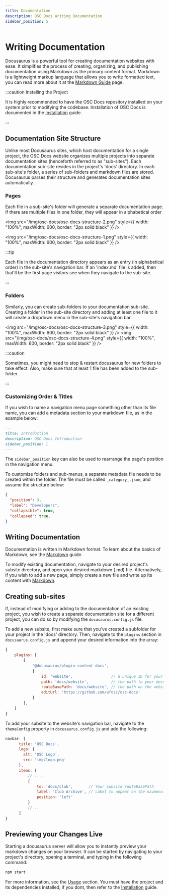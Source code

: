 ```yaml
---
title: Documentation
description: OSC Docs Writing Documentation
sidebar_position: 5
---
```


# Writing Documentation

Docusaurus is a powerful tool for creating documentation websites with ease. It simplifies the process of creating, organizing, and publishing documentation using Markdown as the primary content format. Markdown is a lightweight markup language that allows you to write formatted text, you can read more about it at the [Markdown Guide](/docs/osc-docs/markdown) page.


:::caution Installing the Project

It is highly recommended to have the OSC Docs repository installed on your system prior to modifying the codebase. Installation of OSC Docs is documented in the [Installation](/docs/osc-docs/installation) guide.

:::

## Documentation Site Structure

Unlike most Docusaurus sites, which host documentation for a single project, the OSC Docs website organizes multiple projects into separate documentation sites (henceforth referred to as "sub-sites"). Each documentation sub-site resides in the project's 'docs' directory. In each sub-site's folder, a series of sub-folders and markdown files are stored. Docusaurus parses their structure and generates documentation sites automatically.

### Pages

Each file in a sub-site's folder will generate a separate documentation page. If there are multiple files in one folder, they will appear in alphabetical order

<img src="/img/osc-docs/osc-docs-structure-2.png" style={{ width: "100%", maxWidth: 600, border: "2px solid black" }} />

<img src="/img/osc-docs/osc-docs-structure-1.png" style={{ width: "100%", maxWidth: 600, border: "2px solid black" }} />

:::tip

Each file in the documentation directory appears as an entry (in alphabetical order) in the sub-site's navigation bar. If an 'index.md' file is added, then that'll be the first page visitors see when they navigate to the sub-site.

:::

### Folders

Similarly, you can create sub-folders to your documentation sub-site. Creating a folder in the sub-site directory and adding at least one file to it will create a dropdown menu in the sub-site's navigation bar.

<img src="/img/osc-docs/osc-docs-structure-3.png" style={{ width: "100%", maxWidth: 600, border: "2px solid black" }} />
<img src="/img/osc-docs/osc-docs-structure-4.png" style={{ width: "100%", maxWidth: 600, border: "2px solid black" }} />

:::caution

Sometimes, you might need to stop & restart docusaurus for new folders to take effect. Also, make sure that at least 1 file has been added to the sub-folder.

:::

### Customizing Order & Titles

If you wish to name a navigation menu page something other than its file name, you can add a metadata section to your markdown file, as in the example below:

```markdown
---
title: Introduction
description: OSC Docs Introduction
sidebar_position: 1
---
```

The `sidebar_position` key can also be used to rearrange the page's position in the navigation menu.

To customize folders and sub-menus, a separate metadata file needs to be created within the folder. The file must be called `_category_.json`, and assume the structure below:

```json
{
  "position": 3,
  "label": "Developers",
  "collapsible": true,
  "collapsed": true,
}
```

## Writing Documentation

Documentation is written in Markdown format. To learn about the basics of Markdown, see the [Markdown](/docs/osc-docs/markdown) guide.

To modify existing documentation, navigate to your desired project's subsite directory, and open your desired markdown (.md) file. Alternatively, if you wish to add a new page, simply create a new file and write up its content with [Markdown](/docs/osc-docs/markdown).

## Creating sub-sites

If, instead of modifying or adding to the documentation of an existing project, you wish to create a separate documentation site for a different project, you can do so by modifying the `docusaurus.config.js` file.

To add a new subsite, first make sure that you've created a subfolder for your project in the 'docs' directory. Then, navigate to the `plugins` section in `docusaurus.config.js` and append your desired information into the array:

```js title="docusaurus.config.js"
{
	plugins: [
		[
			'@docusaurus/plugin-content-docs',
			{
				id: 'website',                 // a unique ID for your project
				path: 'docs/website',          // the path to your docs folder
				routeBasePath: 'docs/website', // the path on the website's URL
				editUrl: 'https://github.com/ufosc/osc-docs'
			}
		],
	]
}
```

To add your subsite to the website's navigation bar, navigate to the `themeConfig` property in `docusaurus.config.js` and add the following:

```js title="docusaurus.config.js"
navbar: {
      title: 'OSC Docs',
      logo: {
        alt: 'OSC Logo',
        src: 'img/logo.png'
      },
      items: [
		  // ....
		  {
			  to: 'docs/club',       // Your subsite routeBasePath
			  label: 'Club Archive', // Label to appear on the navmenu.
			  position: 'left'
		  }
		  // ...
	  ]
}
```

## Previewing your Changes Live

Starting a docusaurus server will allow you to instantly preview your markdown changes on your browser. It can be started by navigating to your project's directory, opening a terminal, and typing in the following command:

```bash
npm start
```

For more information, see the [Usage](/docs/osc-docs/usage) section. You must have the project and its dependencies installed, if you dont, then refer to the [Installation](/docs/osc-docs/installation) guide.
